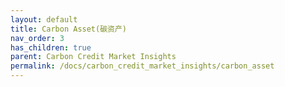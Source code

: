 ```yaml
---
layout: default
title: Carbon Asset(碳资产)
nav_order: 3
has_children: true
parent: Carbon Credit Market Insights
permalink: /docs/carbon_credit_market_insights/carbon_asset
---
```






